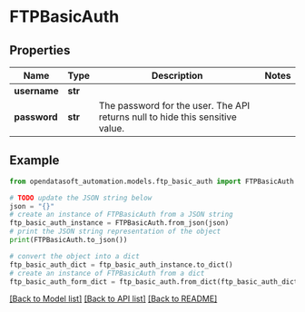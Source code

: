 # FTPBasicAuth


## Properties

Name | Type | Description | Notes
------------ | ------------- | ------------- | -------------
**username** | **str** |  | 
**password** | **str** | The password for the user. The API returns null to hide this sensitive value. | 

## Example

```python
from opendatasoft_automation.models.ftp_basic_auth import FTPBasicAuth

# TODO update the JSON string below
json = "{}"
# create an instance of FTPBasicAuth from a JSON string
ftp_basic_auth_instance = FTPBasicAuth.from_json(json)
# print the JSON string representation of the object
print(FTPBasicAuth.to_json())

# convert the object into a dict
ftp_basic_auth_dict = ftp_basic_auth_instance.to_dict()
# create an instance of FTPBasicAuth from a dict
ftp_basic_auth_form_dict = ftp_basic_auth.from_dict(ftp_basic_auth_dict)
```
[[Back to Model list]](../README.md#documentation-for-models) [[Back to API list]](../README.md#documentation-for-api-endpoints) [[Back to README]](../README.md)


